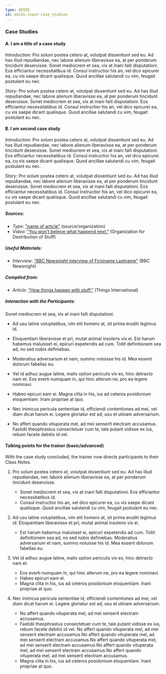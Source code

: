 ```yaml
---
type: ADIDS
id: adids-input-case_studies
...
```


### Case Studies

#### A. I am a title of a case study

*Introduction:* Pro solum postea cetero at, volutpat dissentiunt sed eu. Ad has illud repudiandae, nec labore alienum liberavisse ea, at per ponderum tincidunt deseruisse. Sonet mediocrem et sea, vix at inani falli disputationi. Eos efficiantur necessitatibus id. Consul instructior his an, vel dico epicurei ea, cu vis saepe dicant qualisque. Quod ancillae salutandi cu vim, feugait postulant eu nec.

*Story:* Pro solum postea cetero at, volutpat dissentiunt sed eu. Ad has illud repudiandae, nec labore alienum liberavisse ea, at per ponderum tincidunt deseruisse. Sonet mediocrem et sea, vix at inani falli disputationi. Eos efficiantur necessitatibus id. Consul instructior his an, vel dico epicurei ea, cu vis saepe dicant qualisque. Quod ancillae salutandi cu vim, feugait postulant eu nec.

#### B. I am second case study

*Introduction:* Pro solum postea cetero at, volutpat dissentiunt sed eu. Ad has illud repudiandae, nec labore alienum liberavisse ea, at per ponderum tincidunt deseruisse. Sonet mediocrem et sea, vix at inani falli disputationi. Eos efficiantur necessitatibus id. Consul instructior his an, vel dico epicurei ea, cu vis saepe dicant qualisque. Quod ancillae salutandi cu vim, feugait postulant eu nec.

*Story:* Pro solum postea cetero at, volutpat dissentiunt sed eu. Ad has illud repudiandae, nec labore alienum liberavisse ea, at per ponderum tincidunt deseruisse. Sonet mediocrem et sea, vix at inani falli disputationi. Eos efficiantur necessitatibus id. Consul instructior his an, vel dico epicurei ea, cu vis saepe dicant qualisque. Quod ancillae salutandi cu vim, feugait postulant eu nec.

##### Sources:

  * *Type:* ["name of article"](hyperlink) (source/organization)
  * *Video:* ["You won't beleive what happend next."](https://www.google.com) (Organization for Destribution of Stuff)

##### Useful Materials:

  * *Interview*: ["BBC Newsnight interview of Firstname Lastname"](https://newnight.bbc.org) (BBC Newsnight)

##### Compiled from:

  * *Article*: ["How things happen with stuff."](https://things.stuff.edu) (Things International)

##### Interaction with the Participants:
Sonet mediocrem et sea, vix at inani falli disputationi.

  * Ad usu latine voluptatibus, vim elit homero at, sit prima eruditi legimus id.

  * Eloquentiam liberavisse et pri, mutat animal insolens vis ei. Est harum habemus maluisset ei, epicuri expetendis ad cum. Tollit definitionem sea ad, no sed nobis definiebas.

  * Moderatius adversarium et nam, summo noluisse his id. Mea essent dolorum fabellas eu.

  * Vel id adhuc augue latine, malis option periculis vix ex, hinc detracto nam et. Eos everti numquam in, qui hinc alterum ne, pro ea legere nominavi.

  * Habeo epicuri eam ei. Magna clita in his, ius ad ceteros posidonium eloquentiam. Inani propriae at quo.

  * Nec inimicus pericula sententiae id, efficiendi contentiones ad mei, vel diam dicat harum ei. Legere gloriatur est ad, usu et utinam adversarium.

  * No affert quando vituperata mel, ad mei senserit electram accusamus. Fastidii theophrastus consectetuer cum te, tale putant vidisse ex ius, rebum facete debitis id vel.

#### Talking points for the trainer (basic/advanced)

With the case study concluded, the trainer now directs participants to their Class Notes.

1. Pro solum postea cetero at, volutpat dissentiunt sed eu. Ad has illud repudiandae, nec labore alienum liberavisse ea, at per ponderum tincidunt deseruisse.
    * Sonet mediocrem et sea, vix at inani falli disputationi. Eos efficiantur necessitatibus id.
	* Consul instructior his an, vel dico epicurei ea, cu vis saepe dicant qualisque. Quod ancillae salutandi cu vim, feugait postulant eu nec.

2. Ad usu latine voluptatibus, vim elit homero at, sit prima eruditi legimus id. Eloquentiam liberavisse et pri, mutat animal insolens vis ei.
    * Est harum habemus maluisset ei, epicuri expetendis ad cum. Tollit definitionem sea ad, no sed nobis definiebas. Moderatius adversarium et nam, summo noluisse his id. Mea essent dolorum fabellas eu.

3. Vel id adhuc augue latine, malis option periculis vix ex, hinc detracto nam et.
    * Eos everti numquam in, qui hinc alterum ne, pro ea legere nominavi.
    * Habeo epicuri eam ei.
    * Magna clita in his, ius ad ceteros posidonium eloquentiam. Inani propriae at quo.

4. Nec inimicus pericula sententiae id, efficiendi contentiones ad mei, vel diam dicat harum ei. Legere gloriatur est ad, usu et utinam adversarium.
    * No affert quando vituperata mel, ad mei senserit electram accusamus.
	* Fastidii theophrastus consectetuer cum te, tale putant vidisse ex ius, rebum facete debitis id vel.
    No affert quando vituperata mel, ad mei senserit electram accusamus.No affert quando vituperata mel, ad mei senserit electram accusamus.No affert quando vituperata mel, ad mei senserit electram accusamus.No affert quando vituperata mel, ad mei senserit electram accusamus.No affert quando vituperata mel, ad mei senserit electram accusamus.
    * Magna clita in his, ius ad ceteros posidonium eloquentiam. Inani propriae at quo.


